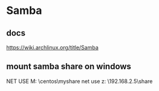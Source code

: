 # Samba

## docs
https://wiki.archlinux.org/title/Samba

## mount samba share on windows
NET USE M: \\centos\myshare
net use z: \\192.168.2.5\share